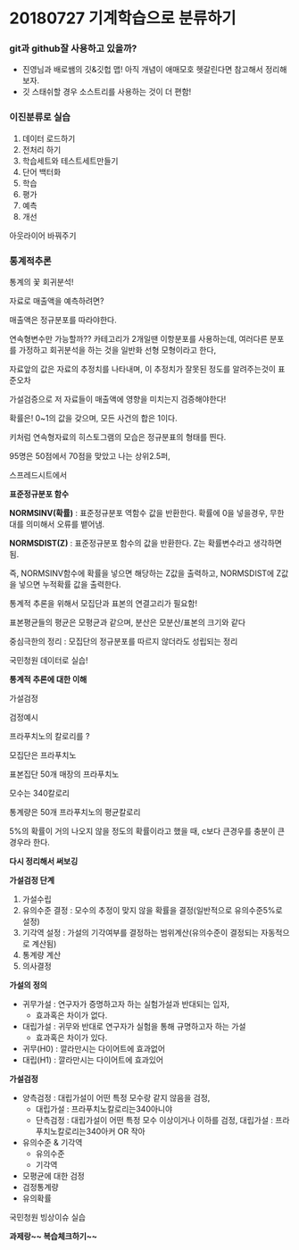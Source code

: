 # 20180727 기계학습으로 분류하기

### git과 github잘 사용하고 있을까?

- 진영님과 배로쌤의 깃&깃헙 맵!  아직 개념이 애매모호 헷갈린다면 참고해서 정리해보자.
- 깃 스태쉬할 경우 소스트리를 사용하는 것이 더 편함!



### 이진분류로 실습

1. 데이터 로드하기
2. 전처리 하기
3. 학습세트와 테스트세트만들기
4. 단어 백터화
5. 학습
6. 평가 
7. 예측
8. 개선

아웃라이어 바꿔주기


### 통계적추론

통계의 꽃 회귀분석!

자료로 매출액을 예측하려면?

매출액은 정규분포를 따라야한다.

연속형변수만 가능할까?? 카테고리가 2개일땐 이항분포를 사용하는데, 여러다른 분포를 가정하고 회귀분석을 하는  것을 일반화 선형 모형이라고 한다,



자료앞의 값은 자료의 추정치를 나타내며, 이 추정치가 잘못된 정도를 알려주는것이 표준오차

가설검증으로 저 자료들이 매출액에 영향을 미치는지 검증해야한다!



확률은!  0~1의 값을 갖으며, 모든 사건의 합은 1이다.

키처럼 연속형자료의 히스토그램의 모습은 정규분표의 형태를 띈다.

95명은 50점에서 70점을 맞았고 나는 상위2.5퍼,

스프레드시트에서

**표준정규분포 함수**

**NORMSINV(확률)** : 표준정규분포 역함수 값을 반환한다.  확률에 0을 넣을경우, 무한대를 의미해서 오류를 뱉어냄.

**NORMSDIST(Z)** : 표준정규분포 함수의 값을 반환한다. Z는 확률변수라고 생각하면 됨. 

즉, NORMSINV함수에 확률을 넣으면 해당하는 Z값을 출력하고, NORMSDIST에 Z값을 넣으면 누적확률 값을 출력한다.



통계적 추론을 위해서 모집단과 표본의 연결고리가 필요함!

표본평균들의 평균은 모평균과 같으며, 분산은 모분산/표본의 크기와 같다

중심극한의 정리 : 모집단의 정규분포를 따르지 않더라도 성립되는 정리

국민청원 데이터로 실습!



**통계적 추론에 대한 이해**



가설검정

검정예시 

프라푸치노의 칼로리를 ?



모집단은 프라푸치노

표본집단 50개 매장의 프라푸치노

모수는 340칼로리

통계량은 50개 프라푸치노의 평균칼로리

5%의 확률이 거의 나오지 않을 정도의 확률이라고 했을 때, c보다 큰경우를 충분이 큰경우라 한다.

**다시 정리해서 써보깅**





**가설검정 단계**

1. 가설수립
2. 유의수준 결정 : 모수의 추정이 맞지 않을 확률을 결정(일반적으로 유의수준5%로 설정)
3. 기각역 설정 : 가설의 기각여부를 결정하는 범위계산(유의수준이 결정되는 자동적으로 계산됨)
4. 통계량 계산
5. 의사결정



**가설의 정의**

- 귀무가설 : 연구자가 증명하고자 하는 실험가설과 반대되는 입자, 
  -  효과혹은 차이가 없다.
- 대립가설 : 귀무와 반대로 연구자가 실험을 통해 규명하고자 하는 가설
  - 효과혹은 차이가 있다.
- 귀무(H0) : 깔라만시는 다이어트에 효과없어
- 대립(H1) : 깔라만시는 다이어트에 효과있어



**가설검정**

- 양측검정 : 대립가설이 어떤 특정 모수랑 같지 않음을 검정, 
  - 대립가설 : 프라푸치노칼로리는340아니야
  - 단측검정 : 대립가설이 어떤 특정 모수 이상이거나 이하를 검정, 대립가설 : 프라푸치노칼로리는340아커 OR 작아
- 유의수준 & 기각역
  - 유의수준
  - 기각역
- 모평균에 대한 검정
- 검정통계량
- 유의확률

국민청원 빙상이슈 실습



**과제랑~~ 복습체크하기~~**
